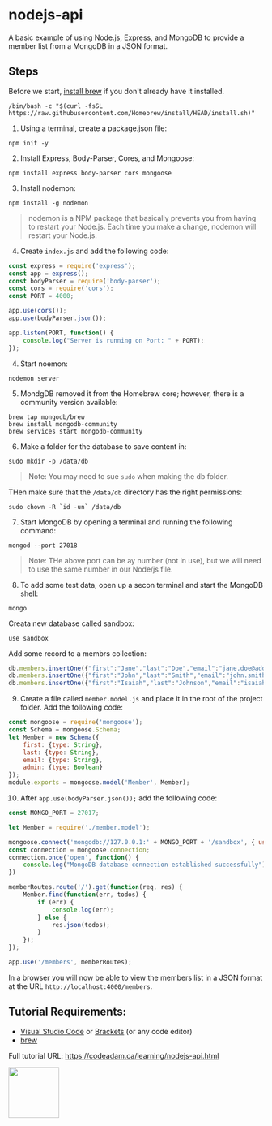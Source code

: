 # nodejs-api

A basic example of using Node.js, Express, and MongoDB to provide a member list from a MongoDB in a JSON format.

## Steps

Before we start, [install brew](https://brew.sh/) if you don't already have it installed.

```
/bin/bash -c "$(curl -fsSL https://raw.githubusercontent.com/Homebrew/install/HEAD/install.sh)"
```

1. Using a terminal, create a package.json file:

```
npm init -y
```

2. Install Express, Body-Parser, Cores, and Mongoose:

```
npm install express body-parser cors mongoose
```

3. Install nodemon:

```
npm install -g nodemon
```

> nodemon is a NPM package that basically prevents you from having to restart your Node.js. Each time you make a change, nodemon will restart your Node.js. 

4. Create `index.js` and add the following code:

```javascript
const express = require('express');
const app = express();
const bodyParser = require('body-parser');
const cors = require('cors');
const PORT = 4000;

app.use(cors());
app.use(bodyParser.json());

app.listen(PORT, function() {
    console.log("Server is running on Port: " + PORT);
});
```
4. Start noemon:

```
nodemon server
```

5. MondgDB removed it from the Homebrew core; however, there is a community version available:

```
brew tap mongodb/brew
brew install mongodb-community
brew services start mongodb-community
```

6. Make a folder for the database to save content in:

```
sudo mkdir -p /data/db
```
> Note: You may need to sue `sudo` when making the db folder.

THen make sure that the `/data/db` directory has the right permissions:

```
sudo chown -R `id -un` /data/db
```

7. Start MongoDB by opening a terminal and running the following command:

```
mongod --port 27018
```

> Note: THe above port can be ay number (not in use), but we will need to use the same number in our Node/js file.

8. To add some test data, open up a secon terminal and start the MongoDB shell:

```
mongo
```

Creata new database called sandbox:

```
use sandbox
```

Add some record to a membrs collection:

```javascript
db.members.insertOne({"first":"Jane","last":"Doe","email":"jane.doe@address.com","admin":false});
db.members.insertOne({"first":"John","last":"Smith","email":"john.smith@address.com","admin":true});
db.members.insertOne({"first":"Isaiah","last":"Johnson","email":"isaiah.johnson@address.com","admin":true});
```

9. Create a file called `member.model.js` and place it in the root of the project folder. Add the following code:

```javascript
const mongoose = require('mongoose');
const Schema = mongoose.Schema;
let Member = new Schema({
    first: {type: String},
    last: {type: String},
    email: {type: String},
    admin: {type: Boolean}
});
module.exports = mongoose.model('Member', Member);
```

10. After `app.use(bodyParser.json());` add the following code:

```javascript
const MONGO_PORT = 27017;

let Member = require('./member.model');

mongoose.connect('mongodb://127.0.0.1:' + MONGO_PORT + '/sandbox', { useNewUrlParser: true });
const connection = mongoose.connection;
connection.once('open', function() {
    console.log("MongoDB database connection established successfully");
})

memberRoutes.route('/').get(function(req, res) {
    Member.find(function(err, todos) {
        if (err) {
            console.log(err);
        } else {
            res.json(todos);
        }
    });
});

app.use('/members', memberRoutes);
```

In a browser you will now be able to view the members list in a JSON format at the URL `http://localhost:4000/members`.

## Tutorial Requirements:

* [Visual Studio Code](https://code.visualstudio.com/) or [Brackets](http://brackets.io/) (or any code editor)
* [brew](https://brew.sh/) 

Full tutorial URL: https://codeadam.ca/learning/nodejs-api.html

<a href="https://codeadam.ca">
<img src="https://codeadam.ca/images/code-block.png" width="100">
</a>
